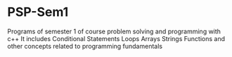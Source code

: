 # PSP-Sem1
Programs of semester 1 of course problem solving and programming with c++
It includes
  Conditional Statements 
  Loops
  Arrays
  Strings
  Functions
and other concepts related to programming fundamentals
